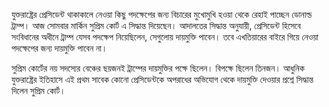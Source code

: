 যুক্তরাষ্ট্রের প্রেসিডেন্ট থাকাকালে নেওয়া কিছু পদক্ষেপের জন্য বিচারের মুখোমুখি হওয়া থেকে রেহাই পাচ্ছেন ডোনাল্ড ট্রাম্প। আজ সোমবার মার্কিন সুপ্রিম কোর্ট এ সিদ্ধান্ত দিয়েছেন। আদালতের সিদ্ধান্ত অনুযায়ী, প্রেসিডেন্ট হিসেবে সংবিধানের অধীনে ট্রাম্প যেসব পদক্ষেপ নিয়েছিলেন, সেগুলোয় দায়মুক্তি পাবেন। তবে এখতিয়ারের বাইরে গিয়ে নেওয়া পদক্ষেপের জন্য দায়মুক্তি পাবেন না।

সুপ্রিম কোর্টের নয় সদস্যের বেঞ্চের ছয়জনই ট্রাম্পের দায়মুক্তির পক্ষে ছিলেন। বিপক্ষে ছিলেন তিনজন। আধুনিক যুক্তরাষ্ট্রের ইতিহাসে এই প্রথম সাবেক কোনো প্রেসিডেন্টকে অপরাধের অভিযোগ থেকে দায়মুক্তি দেওয়ার প্রশ্নে সিদ্ধান্ত দিলেন সুপ্রিম কোর্ট।
